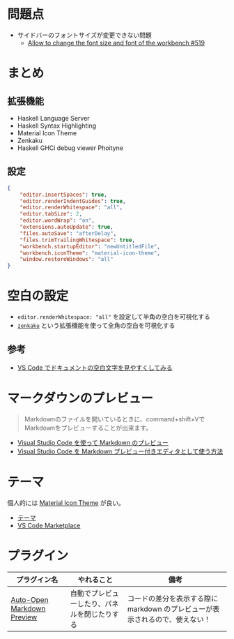 # 問題点

- サイドバーのフォントサイズが変更できない問題
  - [Allow to change the font size and font of the workbench #519](https://github.com/Microsoft/vscode/issues/519)

# まとめ
## 拡張機能
- Haskell Language Server
- Haskell Syntax Highlighting
- Material Icon Theme
- Zenkaku
- Haskell GHCi debug viewer Phoityne

## 設定

```json
{
    "editor.insertSpaces": true,
    "editor.renderIndentGuides": true,
    "editor.renderWhitespace": "all",
    "editor.tabSize": 2,
    "editor.wordWrap": "on",
    "extensions.autoUpdate": true,
    "files.autoSave": "afterDelay",
    "files.trimTrailingWhitespace": true,
    "workbench.startupEditor": "newUntitledFile",
    "workbench.iconTheme": "material-icon-theme",
    "window.restoreWindows": "all"
}
```

# 空白の設定
- `editor.renderWhitespace: "all"` を設定して半角の空白を可視化する
- [`zenkaku`](https://marketplace.visualstudio.com/items?itemName=mosapride.zenkaku) という拡張機能を使って全角の空白を可視化する

## 参考
- [VS Code でドキュメントの空白文字を見やすくしてみる](https://qiita.com/satokaz/items/cb45d82f6f8f1e24c0d6)

# マークダウンのプレビュー
> Markdownのファイルを開いているときに、command+shift+VでMarkdownをプレビューすることが出来ます。

- [Visual Studio Code を使って Markdown のプレビュー](https://qiita.com/poemn/items/8094c04bba86bd4fbe54)
- [Visual Studio Code を Markdown プレビュー付きエディタとして使う方法](https://qiita.com/akira6592/items/da5271a4987eab2c7a5a)

# テーマ

個人的には [Material Icon Theme](https://marketplace.visualstudio.com/items?itemName=PKief.material-icon-theme) が良い。

- [テーマ](https://vscode-doc-jp.github.io/docs/getstarted/themes.html)
- [VS Code Marketplace](https://marketplace.visualstudio.com/search?target=vscode&category=Themes&sortBy=Downloads)

# プラグイン

プラグイン名 | やれること | 備考
--------|------- |------
[Auto-Open Markdown Preview](https://marketplace.visualstudio.com/items?itemName=hnw.vscode-auto-open-markdown-preview) | 自動でプレビューしたり、パネルを閉じたりする | コードの差分を表示する際に markdown のプレビューが表示されるので、使えない！
